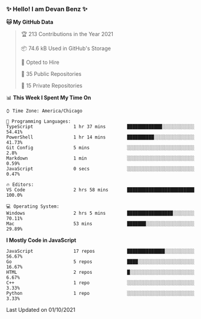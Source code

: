 ### ✨ Hello! I am Devan Benz ✨

<!--START_SECTION:waka-->
**🐱 My GitHub Data** 

> 🏆 213 Contributions in the Year 2021
 > 
> 📦 74.6 kB Used in GitHub's Storage 
 > 
> 💼 Opted to Hire
 > 
> 📜 35 Public Repositories 
 > 
> 🔑 15 Private Repositories  
 > 
📊 **This Week I Spent My Time On** 

```text
⌚︎ Time Zone: America/Chicago

💬 Programming Languages: 
TypeScript               1 hr 37 mins        █████████████░░░░░░░░░░░░   54.41% 
PowerShell               1 hr 14 mins        ██████████░░░░░░░░░░░░░░░   41.73% 
Git Config               5 mins              ░░░░░░░░░░░░░░░░░░░░░░░░░   2.8% 
Markdown                 1 min               ░░░░░░░░░░░░░░░░░░░░░░░░░   0.59% 
JavaScript               0 secs              ░░░░░░░░░░░░░░░░░░░░░░░░░   0.47%

🔥 Editors: 
VS Code                  2 hrs 58 mins       █████████████████████████   100.0%

💻 Operating System: 
Windows                  2 hrs 5 mins        █████████████████░░░░░░░░   70.11% 
Mac                      53 mins             ███████░░░░░░░░░░░░░░░░░░   29.89%

```

**I Mostly Code in JavaScript** 

```text
JavaScript               17 repos            ██████████████░░░░░░░░░░░   56.67% 
Go                       5 repos             ████░░░░░░░░░░░░░░░░░░░░░   16.67% 
HTML                     2 repos             █░░░░░░░░░░░░░░░░░░░░░░░░   6.67% 
C++                      1 repo              ░░░░░░░░░░░░░░░░░░░░░░░░░   3.33% 
Python                   1 repo              ░░░░░░░░░░░░░░░░░░░░░░░░░   3.33%

```



 Last Updated on 01/10/2021
<!--END_SECTION:waka-->

<!--
**devanbenz/devanbenz** is a ✨ _special_ ✨ repository because its `README.md` (this file) appears on your GitHub profile.

Here are some ideas to get you started:

- 🔭 I’m currently working on ...
- 🌱 I’m currently learning ...
- 👯 I’m looking to collaborate on ...
- 🤔 I’m looking for help with ...
- 💬 Ask me about ...
- 📫 How to reach me: ...
- 😄 Pronouns: ...
- ⚡ Fun fact: ...
-->
